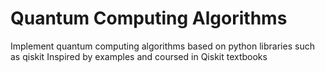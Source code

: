 # Quantum Computing Algorithms
Implement quantum computing algorithms based on python libraries such as qiskit
Inspired by examples and coursed in Qiskit textbooks
